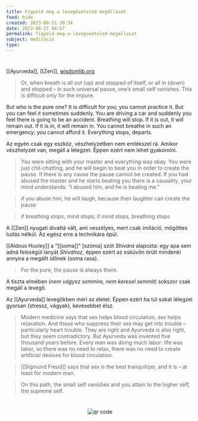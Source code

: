 ```yaml
---
title: Figyeld meg a levegővételed megállását
feed: hide
created: 2023-08-21 20:34
date: 2023-08-27 08:57
permalink: figyeld-meg-a-levegoveteled-megallasat
subject: meditáció
type: 
---
```

#
[[Ayurveda]], [[Zen]], [wisdomlib.org]([Forrás](https://www.wisdomlib.org/definition/tantra))

> Or, when breath is all out (up) and stopped of itself, or all in (down) and stopped – in such universal pause, one’s small self vanishes. This is difficult only for the impure.

But who is the pure one? It is difficult for you; you cannot practice it. But you can feel it sometimes suddenly. You are driving a car and suddenly you feel there is going to be an accident. Breathing will stop. If it is out, it will remain out. If it is in, it will remain in. You cannot breathe in such an emergency; you cannot afford it. Everything stops, departs.

Az egyén csak egy eszköz, vészhelyzetben nem emlékszel rá. Amikor vészhelyzet van, megáll a lélegzet. Éppen ezért nem lehet gyakorolni.

> You were sitting with your master and everything was okay. You were just chit-chatting, and he will begin to beat you in order to create the pause. If there is any cause the pause cannot be created. If you had abused the master and he starts beating you there is a causality, your mind understands: “I abused him, and he is beating me.”

> if you abuse him, he will laugh, because then laughter can create the pause

> if breathing stops, mind stops; if mind stops, breathing stops

A [[Zen]] nyugati divattá vált, ami veszélyes, mert csak imitáció, mögöttes tudás nélkül. Az egész erre a technikára épül.

[[Aldous Huxley]] a "[[soma]]" [szóma] szót *Shivára* alapozta: egy apa sem adná feleségül lányát *Shivához*, éppen ezért az esküvőn örült mindenki annyira a megállt időnek (soma rasa).

> For the pure, the pause is always there.

A tiszta elmében *(nem vágysz semmire, nem keresel semmit)* sokszor csak megáll a levegő.

Az [[Ayurveda]] levegőkben méri az életet. Éppen ezért ha túl sokat lélegzel gyorsan (stressz, vágyak), kevesebbet élsz.

> Modern medicine says that sex helps blood circulation, sex helps relaxation. And those who suppress their sex may get into trouble – particularly heart trouble. They are right and Ayurveda is also right, but they seem contradictory. But Ayurveda was invented five thousand years before. Every man was doing much labor: life was labor, so there was no need to relax, there was no need to create artificial devices for blood circulation.

> [[Sigmund Freud]] says that sex is the best tranquilizer, and it is – at least for modern man.

> On this path, the small self vanishes and you attain to the higher self, the supreme self.


#
<p style="text-align: center;"><img src="https://chart.googleapis.com/chart?cht=qr&chl=https://notes.andrasdenes.com/figyeld-meg-a-levegoveteled-megallasat&chs=180x180&choe=UTF-8&chld=L|2" alt="qr code"></p>

